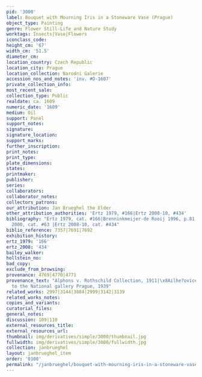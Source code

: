 ```yaml
---
pid: '3000'
label: Bouquet with Mourning Iris in a Stoneware Vase (Prague)
object_type: Painting
genre: Flower Still-Life and Nature Study
worktags: Insects|Vase|Flowers
iconclass_code:
height_cm: '67'
width_cm: '51.5'
diameter_cm:
location_country: Czech Republic
location_city: Prague
location_collection: Narodní Galerie
accession_nos_and_notes: 'inv. #O-1607'
private_collection_info:
most_recent_sale:
collection_type: Public
realdate: ca. 1609
numeric_date: '1609'
medium: Oil
support: Panel
support_notes:
signature:
signature_location:
support_marks:
further_inscription:
print_notes:
print_type:
plate_dimensions:
states:
printmaker:
publisher:
series:
collaborators:
collaborator_notes:
collectors_patrons:
our_attribution: Jan Brueghel the Elder
other_attribution_authorities: 'Ertz 1979, #166|Ertz 2008-10, #434'
bibliography: "Ertz 1979, cat. #166|Brenninkmeijer-de Rooij 1996, p.81|\x8Ailhe?ovice
  2000, cat. #63 |Ertz 2008-10, cat. #434"
biblio_reference: 7357|7691|7692
exhibition_history:
ertz_1979: '166'
ertz_2008: '434'
bailey_walker:
hollstein_no:
bad_copy:
exclude_from_browsing:
provenance: 4769|4770|4771
provenance_text: "Alphons v. Rothschild Collection, 1911|\x8Ailhe?ovice Castle, 1939|donated
  to the National gallery Prague, 1939"
related_works: 2997|3144|3804|2999|3142|3139
related_works_notes:
copies_and_variants:
curatorial_files:
general_notes:
discussion: 109|110
external_resources_title:
external_resources_url:
thumbnail: img/derivatives/simple/3000/thumbnail.jpg
fullwidth: img/derivatives/simple/3000/fullwidth.jpg
collection: janbrueghel
layout: janbrueghel_item
order: '0108'
permalink: "/janbrueghel/bouquet-with-mourning-iris-in-a-stoneware-vase-prague"
---
```

